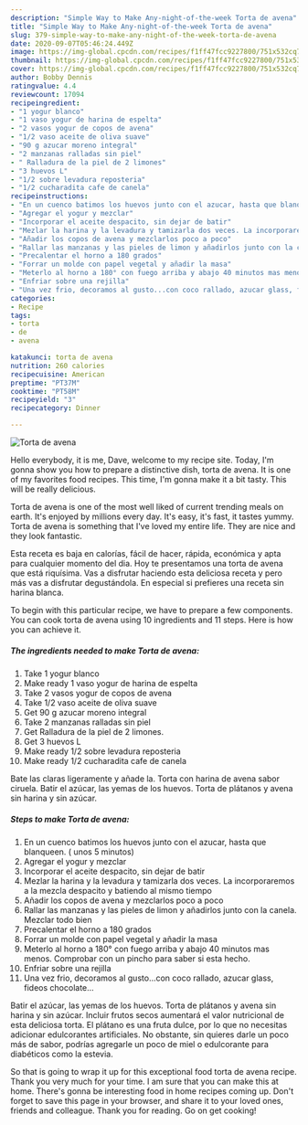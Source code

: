 ```yaml
---
description: "Simple Way to Make Any-night-of-the-week Torta de avena"
title: "Simple Way to Make Any-night-of-the-week Torta de avena"
slug: 379-simple-way-to-make-any-night-of-the-week-torta-de-avena
date: 2020-09-07T05:46:24.449Z
image: https://img-global.cpcdn.com/recipes/f1ff47fcc9227800/751x532cq70/torta-de-avena-foto-principal.jpg
thumbnail: https://img-global.cpcdn.com/recipes/f1ff47fcc9227800/751x532cq70/torta-de-avena-foto-principal.jpg
cover: https://img-global.cpcdn.com/recipes/f1ff47fcc9227800/751x532cq70/torta-de-avena-foto-principal.jpg
author: Bobby Dennis
ratingvalue: 4.4
reviewcount: 17094
recipeingredient:
- "1 yogur blanco"
- "1 vaso yogur de harina de espelta"
- "2 vasos yogur de copos de avena"
- "1/2 vaso aceite de oliva suave"
- "90 g azucar moreno integral"
- "2 manzanas ralladas sin piel"
- " Ralladura de la piel de 2 limones"
- "3 huevos L"
- "1/2 sobre levadura reposteria"
- "1/2 cucharadita cafe de canela"
recipeinstructions:
- "En un cuenco batimos los huevos junto con el azucar, hasta que blanqueen. ( unos 5 minutos)"
- "Agregar el yogur y mezclar"
- "Incorporar el aceite despacito, sin dejar de batir"
- "Mezlar la harina y la levadura y tamizarla dos veces. La incorporaremos a la mezcla despacito y batiendo al mismo tiempo"
- "Añadir los copos de avena y mezclarlos poco a poco"
- "Rallar las manzanas y las pieles de limon y añadirlos junto con la canela. Mezclar todo bien"
- "Precalentar el horno a 180 grados"
- "Forrar un molde con papel vegetal y añadir la masa"
- "Meterlo al horno a 180° con fuego arriba y abajo 40 minutos mas menos. Comprobar con un pincho para saber si esta hecho."
- "Enfriar sobre una rejilla"
- "Una vez frio, decoramos al gusto...con coco rallado, azucar glass, fideos chocolate..."
categories:
- Recipe
tags:
- torta
- de
- avena

katakunci: torta de avena 
nutrition: 260 calories
recipecuisine: American
preptime: "PT37M"
cooktime: "PT58M"
recipeyield: "3"
recipecategory: Dinner

---
```



![Torta de avena](https://img-global.cpcdn.com/recipes/f1ff47fcc9227800/751x532cq70/torta-de-avena-foto-principal.jpg)

Hello everybody, it is me, Dave, welcome to my recipe site. Today, I'm gonna show you how to prepare a distinctive dish, torta de avena. It is one of my favorites food recipes. This time, I'm gonna make it a bit tasty. This will be really delicious.

Torta de avena is one of the most well liked of current trending meals on earth. It's enjoyed by millions every day. It's easy, it's fast, it tastes yummy. Torta de avena is something that I've loved my entire life. They are nice and they look fantastic.

Esta receta es baja en calorías, fácil de hacer, rápida, económica y apta para cualquier momento del dia. Hoy te presentamos una torta de avena que está riquísima. Vas a disfrutar haciendo esta deliciosa receta y pero más vas a disfrutar degustándola. En especial si prefieres una receta sin harina blanca.


To begin with this particular recipe, we have to prepare a few components. You can cook torta de avena using 10 ingredients and 11 steps. Here is how you can achieve it.

<!--inarticleads1-->

##### The ingredients needed to make Torta de avena:

1. Take 1 yogur blanco
1. Make ready 1 vaso yogur de harina de espelta
1. Take 2 vasos yogur de copos de avena
1. Take 1/2 vaso aceite de oliva suave
1. Get 90 g azucar moreno integral
1. Take 2 manzanas ralladas sin piel
1. Get  Ralladura de la piel de 2 limones.
1. Get 3 huevos L
1. Make ready 1/2 sobre levadura reposteria
1. Make ready 1/2 cucharadita cafe de canela


Bate las claras ligeramente y añade la. Torta con harina de avena sabor ciruela. Batir el azúcar, las yemas de los huevos. Torta de plátanos y avena sin harina y sin azúcar. 

<!--inarticleads2-->

##### Steps to make Torta de avena:

1. En un cuenco batimos los huevos junto con el azucar, hasta que blanqueen. ( unos 5 minutos)
1. Agregar el yogur y mezclar
1. Incorporar el aceite despacito, sin dejar de batir
1. Mezlar la harina y la levadura y tamizarla dos veces. La incorporaremos a la mezcla despacito y batiendo al mismo tiempo
1. Añadir los copos de avena y mezclarlos poco a poco
1. Rallar las manzanas y las pieles de limon y añadirlos junto con la canela. Mezclar todo bien
1. Precalentar el horno a 180 grados
1. Forrar un molde con papel vegetal y añadir la masa
1. Meterlo al horno a 180° con fuego arriba y abajo 40 minutos mas menos. Comprobar con un pincho para saber si esta hecho.
1. Enfriar sobre una rejilla
1. Una vez frio, decoramos al gusto...con coco rallado, azucar glass, fideos chocolate...


Batir el azúcar, las yemas de los huevos. Torta de plátanos y avena sin harina y sin azúcar. Incluir frutos secos aumentará el valor nutricional de esta deliciosa torta. El plátano es una fruta dulce, por lo que no necesitas adicionar edulcorantes artificiales. No obstante, sin quieres darle un poco más de sabor, podrías agregarle un poco de miel o edulcorante para diabéticos como la estevia. 

So that is going to wrap it up for this exceptional food torta de avena recipe. Thank you very much for your time. I am sure that you can make this at home. There's gonna be interesting food in home recipes coming up. Don't forget to save this page in your browser, and share it to your loved ones, friends and colleague. Thank you for reading. Go on get cooking!
